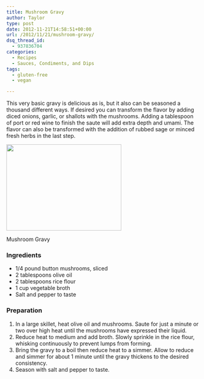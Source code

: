 ```yaml
---
title: Mushroom Gravy
author: Taylor
type: post
date: 2012-11-21T14:58:51+00:00
url: /2012/11/21/mushroom-gravy/
dsq_thread_id:
  - 937836704
categories:
  - Recipes
  - Sauces, Condiments, and Dips
tags:
  - gluten-free
  - vegan

---
```

This very basic gravy is delicious as is, but it also can be seasoned a thousand different ways. If desired you can transform the flavor by adding diced onions, garlic, or shallots with the mushrooms. Adding a tablespoon of port or red wine to finish the saute will add extra depth and umami. The flavor can also be transformed with the addition of rubbed sage or minced fresh herbs in the last step.

<div id="attachment_2071" style="width: 310px" class="wp-caption alignright">
  <a href="{{% mediaroot %}}uploads/2012/11/PB121814.jpg" rel="lightbox[2008]"><img class="size-medium wp-image-2071" title="Mushroom Gravy" src="{{% mediaroot %}}uploads/2012/11/PB121814-300x225.jpg" alt="" width="300" height="225" srcset="{{% mediaroot %}}uploads/2012/11/PB121814-300x225.jpg 300w, {{% mediaroot %}}uploads/2012/11/PB121814.jpg 800w" sizes="(max-width: 300px) 100vw, 300px" /></a>
  
  <p class="wp-caption-text">
    Mushroom Gravy
  </p>
</div>

### Ingredients

  * 1/4 pound button mushrooms, sliced
  * 2 tablespoons olive oil
  * 2 tablespoons rice flour
  * 1 cup vegetable broth
  * Salt and pepper to taste

### Preparation

  1. In a large skillet, heat olive oil and mushrooms. Saute for just a minute or two over high heat until the mushrooms have expressed their liquid.
  2. Reduce heat to medium and add broth. Slowly sprinkle in the rice flour, whisking continuously to prevent lumps from forming.
  3. Bring the gravy to a boil then reduce heat to a simmer. Allow to reduce and simmer for about 1 minute until the gravy thickens to the desired consistency.
  4. Season with salt and pepper to taste.